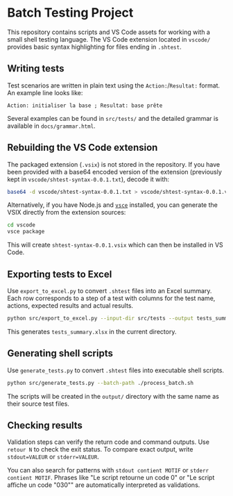 # Batch Testing Project

This repository contains scripts and VS Code assets for working with a small
shell testing language. The VS Code extension located in `vscode/` provides
basic syntax highlighting for files ending in `.shtest`.

## Writing tests

Test scenarios are written in plain text using the `Action:`/`Resultat:` format.
An example line looks like:

```text
Action: initialiser la base ; Resultat: base prête
```

Several examples can be found in `src/tests/` and the detailed grammar is
available in `docs/grammar.html`.

## Rebuilding the VS Code extension

The packaged extension (`.vsix`) is not stored in the repository. If you have
been provided with a base64 encoded version of the extension (previously kept in
`vscode/shtest-syntax-0.0.1.txt`), decode it with:

```bash
base64 -d vscode/shtest-syntax-0.0.1.txt > vscode/shtest-syntax-0.0.1.vsix
```

Alternatively, if you have Node.js and [`vsce`](https://code.visualstudio.com/api/working-with-extensions/publishing-extension)
installed, you can generate the VSIX directly from the extension sources:

```bash
cd vscode
vsce package
```

This will create `shtest-syntax-0.0.1.vsix` which can then be installed in VS
Code.

## Exporting tests to Excel

Use `export_to_excel.py` to convert `.shtest` files into an Excel summary. Each row corresponds to a step of a test with columns for the test name, actions, expected results and actual results.

```bash
python src/export_to_excel.py --input-dir src/tests --output tests_summary.xlsx
```

This generates `tests_summary.xlsx` in the current directory.

## Generating shell scripts

Use `generate_tests.py` to convert `.shtest` files into executable shell scripts.

```bash
python src/generate_tests.py --batch-path ./process_batch.sh
```

The scripts will be created in the `output/` directory with the same name as
their source test files.

## Checking results

Validation steps can verify the return code and command outputs. Use `retour N`
to check the exit status. To compare exact output, write `stdout=VALEUR` or
`stderr=VALEUR`.

You can also search for patterns with `stdout contient MOTIF` or `stderr contient MOTIF`. Phrases like "Le script retourne un code 0" or "Le script affiche un code \"030\"" are automatically interpreted as validations.
